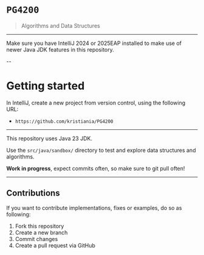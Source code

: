 # `PG4200`

> Algorithms and Data Structures

---

Make sure you have IntelliJ 2024 or 2025EAP installed to make use of newer Java JDK features in this repository.

--

# Getting started

In IntelliJ, create a new project from version control, using the following URL:
- `https://github.com/kristiania/PG4200`

---

This repository uses Java 23 JDK.

Use the `src/java/sandbox/` directory to test and explore data structures and algorithms.

**Work in progress**, expect commits often, so make sure to git pull often!

---

## Contributions

If you want to contribute implementations, fixes or examples, do so as following:

1) Fork this repository
2) Create a new branch
3) Commit changes
4) Create a pull request via GitHub